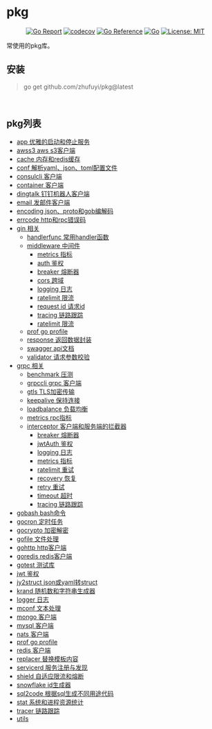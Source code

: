 # pkg

<div align=center>

[![Go Report](https://goreportcard.com/badge/github.com/zhufuyi/pkg)](https://goreportcard.com/report/github.com/zhufuyi/pkg)
[![codecov](https://codecov.io/gh/zhufuyi/pkg/branch/master/graph/badge.svg)](https://codecov.io/gh/zhufuyi/pkg)
[![Go Reference](https://pkg.go.dev/badge/github.com/zhufuyi/pkg.svg)](https://pkg.go.dev/github.com/zhufuyi/pkg)
[![Go](https://github.com/zhufuyi/pkg/workflows/Go/badge.svg?branch=master)](https://github.com/zhufuyi/pkg/actions)
[![License: MIT](https://img.shields.io/github/license/zhufuyi/pkg)](https://img.shields.io/github/license/zhufuyi/pkg)

</div>

常使用的pkg库。

## 安装

> go get github.com/zhufuyi/pkg@latest

<br>

## pkg列表

- [app 优雅的启动和停止服务](app)
- [awss3 aws s3客户端](awss3)
- [cache 内存和redis缓存](cache)
- [conf 解析yaml、json、toml配置文件](conf)
- [consulcli 客户端](consulcli)
- [container 客户端](container)
- [dingtalk 钉钉机器人客户端](dingtalk)
- [email 发邮件客户端](email)
- [encoding json、proto和gob编解码](encoding)
- [errcode http和rpc错误码](errcode)
- [gin 相关](gin)
  - [handlerfunc 常用handler函数](gin/handlerfunc)
  - [middleware 中间件](gin/middleware)
    - [metrics 指标](gin/middleware/metrics)
    - [auth 鉴权](gin/middleware/auth.go)
    - [breaker 熔断器](gin/middleware/breaker.go)
    - [cors 跨域](gin/middleware/cors.go)
    - [logging 日志](gin/middleware/logging.go)
    - [ratelimit 限流](gin/middleware/ratelimit.go)
    - [request id 请求id](gin/middleware/requestid.go)
    - [tracing 链路跟踪](gin/middleware/tracing.go)
    - [ratelimit 限流](gin/middleware/ratelimit)
  - [prof go profile](gin/prof)
  - [response 返回数据封装](gin/response)
  - [swagger api文档](gin/swagger)
  - [validator 请求参数校验](gin/validator)
- [grpc 相关](grpc)
  - [benchmark 压测](grpc/benchmark)
  - [grpccli grpc 客户端](grpc/grpccli)
  - [gtls TLS加密传输](grpc/gtls)
  - [keepalive 保持连接](grpc/keepalive)
  - [loadbalance 负载均衡](grpc/resolve)
  - [metrics rpc指标](grpc/metrics)
  - [interceptor 客户端和服务端的拦截器](grpc/interceptor)
    - [breaker 熔断器](grpc/interceptor/breaker.go)
    - [jwtAuth 鉴权](grpc/interceptor/jwtAuth.go)
    - [logging 日志](grpc/interceptor/logging.go)
    - [metrics 指标](grpc/interceptor/metrics.go)
    - [ratelimit 重试](grpc/interceptor/ratelimit.go)
    - [recovery 恢复](grpc/interceptor/recovery.go)
    - [retry 重试](grpc/interceptor/retry.go)
    - [timeout 超时](grpc/interceptor/timeout.go)
    - [tracing 链路跟踪](grpc/interceptor/tracing.go)
- [gobash bash命令](gobash)
- [gocron 定时任务](gocron)
- [gocrypto 加密解密](gocrypto)
- [gofile 文件处理](gofile)
- [gohttp http客户端](gohttp)
- [goredis redis客户端](goredis)
- [gotest 测试库](gotest)
- [jwt 鉴权](jwt)
- [jy2struct json或yaml转struct](jy2struct)
- [krand 随机数和字符串生成器](krand)
- [logger 日志](logger)
- [mconf 文本处理](mconf)
- [mongo 客户端](mongo)
- [mysql 客户端](mysql)
- [nats 客户端](nats)
- [prof go profile](prof)
- [redis 客户端](redis)
- [replacer 替换模板内容](replacer)
- [servicerd 服务注册与发现](servicerd)
- [shield 自适应限流和熔断](shield)
- [snowflake id生成器](snowflake)
- [sql2code 根据sql生成不同用途代码](sql2code)
- [stat 系统和进程资源统计](stat)
- [tracer 链路跟踪](tracer)
- [utils](utils)

